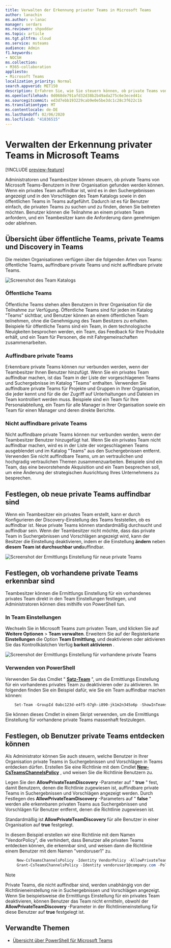```yaml
---
title: Verwalten der Erkennung privater Teams in Microsoft Teams
author: lanachin
ms.author: v-lanac
manager: serdars
ms.reviewer: shpoddar
ms.topic: article
ms.tgt.pltfrm: cloud
ms.service: msteams
audience: Admin
f1.keywords:
- NOCSH
ms.collection:
- M365-collaboration
appliesto:
- Microsoft Teams
localization_priority: Normal
search.appverid: MET150
description: Erfahren Sie, wie Sie steuern können, ob private Teams von Microsoft Teams-Benutzern mithilfe von Vorschlägen im Team Katalog und in den Suchergebnissen ermittelt werden können.
ms.openlocfilehash: 0d068de791afd32d38b2b49ada275c6e3eced41c
ms.sourcegitcommit: ed3d7ebb193229cab9e0e5be3dc1c28c3f622c1b
ms.translationtype: MT
ms.contentlocale: de-DE
ms.lasthandoff: 02/06/2020
ms.locfileid: "41836515"
---
```

# <a name="manage-discovery-of-private-teams-in-microsoft-teams"></a>Verwalten der Erkennung privater Teams in Microsoft Teams

[!INCLUDE [preview-feature](includes/preview-feature.md)]

Administratoren und Teambesitzer können steuern, ob private Teams von Microsoft Teams-Benutzern in Ihrer Organisation gefunden werden können. Wenn ein privates Team auffindbar ist, wird es in den Suchergebnissen angezeigt und in den Vorschlägen des Team Katalogs sowie in den öffentlichen Teams in Teams aufgeführt. Dadurch ist es für Benutzer einfach, die privaten Teams zu suchen und zu finden, denen Sie beitreten möchten. Benutzer können die Teilnahme an einem privaten Team anfordern, und ein Teambesitzer kann die Anforderung dann genehmigen oder ablehnen.

## <a name="overview-of-public-teams-private-teams-and-discovery-in-teams"></a>Übersicht über öffentliche Teams, private Teams und Discovery in Teams

Die meisten Organisationen verfügen über die folgenden Arten von Teams: öffentliche Teams, auffindbare private Teams und nicht auffindbare private Teams.

![Screenshot des Team Katalogs](media/private-team-discovery-team-gallery.png)

### <a name="public-teams"></a>Öffentliche Teams

Öffentliche Teams stehen allen Benutzern in Ihrer Organisation für die Teilnahme zur Verfügung. Öffentliche Teams sind für jeden im Katalog "Teams" sichtbar, und Benutzer können an einem öffentlichen Team teilnehmen, ohne die Genehmigung des Team Besitzers zu erhalten. Beispiele für öffentliche Teams sind ein Team, in dem technologische Neuigkeiten besprochen werden, ein Team, das Feedback für Ihre Produkte erhält, und ein Team für Personen, die mit Fahrgemeinschaften zusammenarbeiten.

### <a name="discoverable-private-teams"></a>Auffindbare private Teams

Erkennbare private Teams können nur verbunden werden, wenn der Teambesitzer Ihnen Benutzer hinzufügt. Wenn Sie ein privates Team auffindbar machen, ist das Team in der Liste der vorgeschlagenen Teams und Suchergebnisse im Katalog "Teams" enthalten. Verwenden Sie auffindbare private Teams für Projekte und Gruppen in Ihrer Organisation, die jeder kennt und für die der Zugriff auf Unterhaltungen und Dateien im Team kontrolliert werden muss. Beispiele sind ein Team für Ihre Personalabteilung, ein Team für alle Manager in Ihrer Organisation sowie ein Team für einen Manager und deren direkte Berichte.

### <a name="non-discoverable-private-teams"></a>Nicht auffindbare private Teams

Nicht auffindbare private Teams können nur verbunden werden, wenn der Teambesitzer Benutzer hinzugefügt hat. Wenn Sie ein privates Team nicht auffindbar machen, wird es in der Liste der vorgeschlagenen Teams ausgeblendet und im Katalog "Teams" aus den Suchergebnissen entfernt. Verwenden Sie nicht auffindbare Teams, um an vertraulichen und hochgradig vertraulichen Themen zusammenzuarbeiten. Beispiele sind ein Team, das eine bevorstehende Akquisition und ein Team besprechen soll, um eine Änderung der strategischen Ausrichtung Ihres Unternehmens zu besprechen.

## <a name="set-whether-new-private-teams-are-discoverable"></a>Festlegen, ob neue private Teams auffindbar sind

Wenn ein Teambesitzer ein privates Team erstellt, kann er durch Konfigurieren der Discovery-Einstellung des Teams feststellen, ob es auffindbar ist. Neue private Teams können standardmäßig durchsucht und auffindbar sein. Wenn der Teambesitzer nicht möchte, dass das private Team in Suchergebnissen und Vorschlägen angezeigt wird, kann der Besitzer die Einstellung deaktivieren, indem er die Einstellung **ändern** neben **diesem Team ist durchsuchbar und**auffindbar.

![Screenshot der Ermittlungs Einstellung für neue private Teams](media/private-team-discovery-new-team.png)

## <a name="set-whether-existing-private-teams-are-discoverable"></a>Festlegen, ob vorhandene private Teams erkennbar sind

Teambesitzer können die Ermittlungs Einstellung für ein vorhandenes privates Team direkt in den Team Einstellungen festlegen, und Administratoren können dies mithilfe von PowerShell tun.

### <a name="in-team-settings"></a>In Team Einstellungen

Wechseln Sie in Microsoft Teams zum privaten Team, und klicken Sie auf **Weitere Optionen** > **Team verwalten**. Erweitern Sie auf der Registerkarte **Einstellungen** die Option **Team Ermittlung**, und deaktivieren oder aktivieren Sie das Kontrollkästchen Verfüg **barkeit aktivieren** .

![Screenshot der Ermittlungs Einstellung für vorhandene private Teams](media/private-team-discovery-existing-team.png)

### <a name="using-powershell"></a>Verwenden von PowerShell

Verwenden Sie das Cmdlet " **[Satz-Team](https://docs.microsoft.com/powershell/module/teams/set-team?view=teams-ps)** ", um die Ermittlungs Einstellung für ein vorhandenes privates Team zu deaktivieren oder zu aktivieren. Im folgenden finden Sie ein Beispiel dafür, wie Sie ein Team auffindbar machen können:
```PowerShell
    Set-Team -GroupId 0abc123d-e4f5-67gh-i890-jk1m2n345o6p -ShowInTeamsSearchAndSuggestions $true
```
Sie können dieses Cmdlet in einem Skript verwenden, um die Ermittlungs Einstellung für vorhandene private Teams massenhaft festzulegen.

## <a name="set-whether-users-can-discover-private-teams"></a>Festlegen, ob Benutzer private Teams entdecken können

Als Administrator können Sie auch steuern, welche Benutzer in Ihrer Organisation private Teams in Suchergebnissen und Vorschlägen in Teams entdecken dürfen. Erstellen Sie eine Richtlinie mit dem Cmdlet **[New-CsTeamsChannelsPolicy](https://docs.microsoft.com/powershell/module/skype/new-csteamschannelspolicy?view=skype-ps)** , und weisen Sie die Richtlinie Benutzern zu.
 
Legen Sie den **AllowPrivateTeamDiscovery** -Parameter auf " **true** " fest, damit Benutzern, denen die Richtlinie zugewiesen ist, auffindbare private Teams in Suchergebnissen und Vorschlägen angezeigt werden. Durch Festlegen des **AllowPrivateTeamDiscovery** -Parameters auf " **false** " werden alle erkennbaren privaten Teams aus Suchergebnissen und Vorschlägen für Benutzer entfernt, denen die Richtlinie zugewiesen ist.

Standardmäßig ist **AllowPrivateTeamDiscovery** für alle Benutzer in einer Organisation auf **true** festgelegt.

In diesem Beispiel erstellen wir eine Richtlinie mit dem Namen "VendorPolicy", die verhindert, dass Benutzer alle privaten Teams entdecken können, die erkennbar sind, und weisen dann die Richtlinie einem Benutzer mit dem Namen "vendoruser1" zu.
```PowerShell
     New-CsTeamsChannelsPolicy -Identity VendorPolicy -AllowPrivateTeamDiscovery $false
     Grant-CsTeamsChannelsPolicy -Identity vendoruser1@company.com -PolicyName VendorPolicy
```

> [!NOTE]
> Private Teams, die nicht auffindbar sind, werden unabhängig von der Richtlinieneinstellung nie in Suchergebnissen und Vorschlägen angezeigt. Wenn Sie beispielsweise die Ermittlungs Einstellung für ein privates Team deaktivieren, können Benutzer das Team nicht ermitteln, obwohl der **AllowPrivateTeamDiscovery** -Parameter in der Richtlinieneinstellung für diese Benutzer auf **true** festgelegt ist.

## <a name="related-topics"></a>Verwandte Themen
- [Übersicht über PowerShell für Microsoft Teams](teams-powershell-overview.md)

